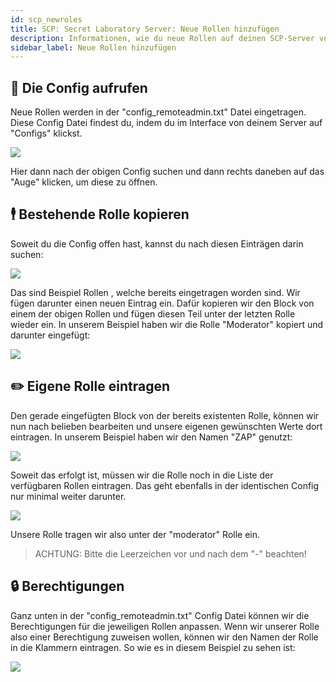 ```yaml
---
id: scp_newroles
title: SCP: Secret Laboratory Server: Neue Rollen hinzufügen
description: Informationen, wie du neue Rollen auf deinen SCP-Server von ZAP-Hosting hinzufügen kannst - ZAP-Hosting.com Dokumentationen
sidebar_label: Neue Rollen hinzufügen
---
```


## 📃 Die Config aufrufen
Neue Rollen werden in der "config_remoteadmin.txt" Datei eingetragen.
Diese Config Datei findest du, indem du im Interface von deinem Server auf "Configs" klickst.

![](https://screensaver01.zap-hosting.com/index.php/s/gZRaAWSmb2Z2Zaj/preview)

Hier dann nach der obigen Config suchen und dann rechts daneben auf das "Auge" klicken, um diese zu öffnen.

## 🕴️ Bestehende Rolle kopieren
Soweit du die Config offen hast, kannst du nach diesen Einträgen darin suchen:

![](https://screensaver01.zap-hosting.com/index.php/s/5DZ3BWqbPHRQMqy/preview)

Das sind Beispiel Rollen , welche bereits eingetragen worden sind.
Wir fügen darunter einen neuen Eintrag ein.
Dafür kopieren wir den Block von einem der obigen Rollen  und fügen diesen Teil unter der letzten Rolle wieder ein.
In unserem Beispiel haben wir die Rolle "Moderator" kopiert und darunter eingefügt:

![](https://screensaver01.zap-hosting.com/index.php/s/eKawc5nSSEZL7Mi/preview)

## ✏️ Eigene Rolle eintragen
Den gerade eingefügten Block von der bereits existenten Rolle, können wir nun nach belieben bearbeiten und unsere eigenen gewünschten Werte dort eintragen.
In unserem Beispiel haben wir den Namen "ZAP" genutzt:

![](https://screensaver01.zap-hosting.com/index.php/s/5xZpyNaecJfCP9X/preview)

Soweit das erfolgt ist, müssen wir die Rolle noch in die Liste der verfügbaren Rollen eintragen.
Das geht ebenfalls in der identischen Config nur minimal weiter darunter.

![](https://screensaver01.zap-hosting.com/index.php/s/HtTePKdCCGn7osC/preview)

Unsere Rolle tragen wir also unter der "moderator" Rolle ein.
> ACHTUNG: Bitte die Leerzeichen vor und nach dem "-" beachten!

## 🔒 Berechtigungen
Ganz unten in der "config_remoteadmin.txt" Config Datei können wir die Berechtigungen für die jeweiligen Rollen anpassen.
Wenn wir unserer Rolle also einer Berechtigung zuweisen wollen, können wir den Namen der Rolle in die Klammern eintragen.
So wie es in diesem Beispiel zu sehen ist:

![](https://screensaver01.zap-hosting.com/index.php/s/EJnNQmeM9PMJ4pf/preview)
